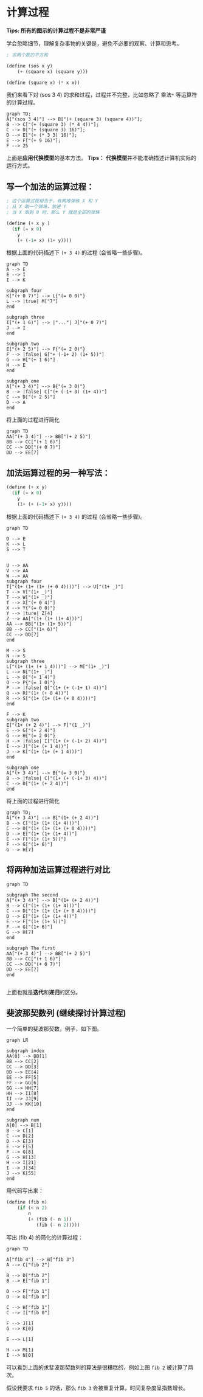 # 计算过程

**Tips: 所有的图示的计算过程不是非常严谨**

学会忽略细节，理解复杂事物的关键是，避免不必要的观察、计算和思考。

```lisp
; 求两个数的平方和

(define (sos x y)
    (+ (square x) (square y)))

(define (square x) (* x x))
```

我们来看下对 (sos 3 4) 的求和过程，过程并不完整，比如忽略了 乘法`*` 等运算符的计算过程。

```mermaid
graph TD;
A["(sos 3 4)"] --> B["(+ (square 3) (square 4))"];
B --> C["(+ (square 3) (* 4 4))"];
C --> D["(+ (square 3) 16)"];
D --> E["(+ (* 3 3) 16)"];
E --> F["(+ 9 16)"];
F --> 25
```

上面是**应用代换模型**的基本方法。
**Tips：** **代换模型**并不能准确描述计算机实际的运行方式。

## 写一个加法的运算过程：

```lisp
; 这个运算过程相当于，有两堆弹珠 X 和 Y
; 从 X 取一个弹珠，放进 Y 
; 当 X 取到 0 时，那么 Y 就是全部的弹珠

(define (+ x y )
  (if (= x 0)
    y
    (+ (-1+ x) (1+ y))))
```

根据上面的代码描述下 `(+ 3 4)` 的过程 (会省略一些步骤)。

```mermaid
graph TD
A --> E
E --> I
I --> K

subgraph four
K["(+ 0 7)"] --> L{"(= 0 0)"}
L --> |true| M["7"]
end

subgraph three
I["(+ 1 6)"] --> |"..."| J["(+ 0 7)"]
J --> I
end

subgraph two
E["(+ 2 5)"] --> F{"(= 2 0)"}
F --> |false| G["+ (-1+ 2) (1+ 5))"]
G --> H["(+ 1 6)"]
H --> E
end

subgraph one
A["(+ 3 4)"] --> B{"(= 3 0)"}
B --> |false| C["(+ (-1+ 3) (1+ 4))"]
C --> D["(+ 2 5)"]
D --> A
end

```

将上面的过程进行简化

```mermaid
graph TD
AA["(+ 3 4)"] --> BB["(+ 2 5)"]
BB --> CC["(+ 1 6)"]
CC --> DD["(+ 0 7)"]
DD --> EE[7]

```

## 加法运算过程的另一种写法：

```lisp
(define (+ x y)
  (if (= x 0)
    y
    (1+ (+ (-1+ x) y))))
```

根据上面的代码描述下 `(+ 3 4)` 的过程 (会省略一些步骤)。

```mermaid
graph TD

D --> E
K --> L
S --> T


U --> AA
V --> AA
W --> AA
subgraph four
T["(1+ (1+ (1+ (+ 0 4))))"] --> U["(1+ _)"]
T --> V["(1+ _)"]
T --> W["(1+ _)"]
T --> X["(+ 0 4)"]
X --> Y{"(= 0 0)"}
Y --> |ture| Z[4]
Z --> AA["(1+ (1+ (1+ 4)))"]
AA --> BB["(1+ (1+ 5))"]
BB --> CC["(1+ 6)"]
CC --> DD[7]
end

M --> S
N --> S
subgraph three
L["(1+ (1+ (+ 1 4)))"] --> M["(1+ _)"]
L --> N["(1+ _)"]
L --> O["(+ 1 4)"]
O --> P{"(= 1 0)"}
P --> |false| Q["(1+ (+ (-1+ 1) 4))"]
Q --> R["(1+ (+ 0 4))"]
R --> S["(1+ (1+ (1+ (+ 0 4))))"]
end

F --> K
subgraph two
E["(1+ (+ 2 4)"] --> F["(1 _)"]
E --> G["(+ 2 4)"]
G --> H{"(= 2 0)"}
H --> |false| I["(1+ (+ (-1+ 2) 4))"]
I --> J["(1+ (+ 1 4))"]
J --> K["(1+ (1+ (+ 1 4)))"]
end

subgraph one
A["(+ 3 4)"] --> B{"(= 3 0)"}
B --> |false| C["(1+ (+ (-1+ 3) 4))"]
C --> D["(1+ (+ 2 4))"]
end
```

将上面的过程进行简化

```mermaid
graph TD;
A["(+ 3 4)"] --> B["(1+ (+ 2 4))"]
B --> C["(1+ (1+ (1+ 4)))"]
C --> D["(1+ (1+ (1+ (+ 0 4))))"]
D --> E["(1+ (1+ (1+ 4))"]
E --> F["(1+ (1+ 5))"]
F --> G["(1+ 6)"]
G --> H[7]
```

## 将两种加法运算过程进行对比

```mermaid
graph TD

subgraph The second
A["(+ 3 4)"] --> B["(1+ (+ 2 4))"]
B --> C["(1+ (1+ (1+ 4)))"]
C --> D["(1+ (1+ (1+ (+ 0 4))))"]
D --> E["(1+ (1+ (1+ 4))"]
E --> F["(1+ (1+ 5))"]
F --> G["(1+ 6)"]
G --> H[7]
end

subgraph The first
AA["(+ 3 4)"] --> BB["(+ 2 5)"]
BB --> CC["(+ 1 6)"]
CC --> DD["(+ 0 7)"]
DD --> EE[7]
end


```

上面也就是**迭代**和**递归**的区分。

## 斐波那契数列 (继续探讨计算过程)

一个简单的斐波那契数，例子，如下图。

```mermaid
graph LR

subgraph index
AA[0] --> BB[1] 
BB --> CC[2]
CC --> DD[3]
DD --> EE[4]
EE --> FF[5]
FF --> GG[6]
GG --> HH[7]
HH --> II[8]
II --> JJ[9]
JJ --> KK[10]
end

subgraph num
A[0] --> B[1] 
B --> C[1]
C --> D[2]
D --> E[3]
E --> F[5]
F --> G[8]
G --> H[13]
H --> I[21]
I --> J[34]
J --> K[55]
end

```

用代码写出来：

```lisp
(define (fib n)
    (if (< n 2)
        n
        (+ (fib (- n 1))
           (fib (- n 2)))))
```

写出 (fib 4) 的简化的计算过程：

```mermaid
graph TD

A["fib 4"] --> B["fib 3"]
A --> C["fib 2"]

B --> D["fib 2"]
B --> E["fib 1"]

D --> F["fib 1"]
D --> G["fib 0"]

C --> H["fib 1"]
C --> I["fib 0"]

F --> J[1]
G --> K[0]

E --> L[1]

H --> M[1]
I --> N[0]

```

可以看到上面的求斐波那契数列的算法是很糟糕的，例如上图 `fib 2` 被计算了两次。

假设我要求 `fib 5` 的话，那么 `fib 3` 会被重复计算，时间复杂度呈指数增长。